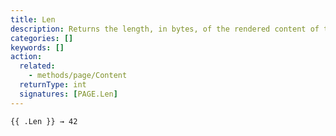 ```yaml
---
title: Len
description: Returns the length, in bytes, of the rendered content of the given page.
categories: []
keywords: []
action:
  related:
    - methods/page/Content
  returnType: int
  signatures: [PAGE.Len]
---
```


```go-html-template
{{ .Len }} → 42
```
